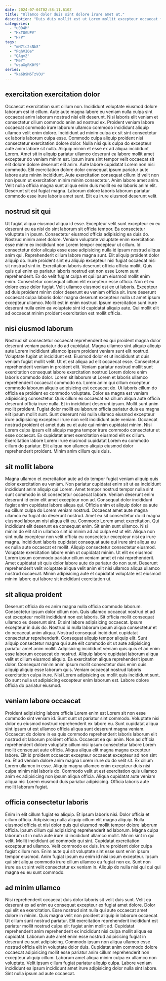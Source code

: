 ```yaml
---
date: 2024-07-04T02:58:11.610Z
title: "Ullamco dolor duis sint dolore irure amet ut."
description: "Duis duis mollit est ut Lorem mollit excepteur occaecat fugiat laborum commodo veniam id officia est. Occaecat sit qui do consectetur elit."
categories:
  - "u0D4M"
  - "HxTOGUPV"
  - "HFP"
tags:
  - "mN7tc2sNb8"
  - "PqhVIOe"
  - "QAqvZ"
  - "MeY"
  - "wsuXgRK0f9"
series:
  - "ka6D9M6TzVOU"
---
```



## exercitation exercitation dolor

Occaecat exercitation sunt cillum non. Incididunt voluptate eiusmod dolore laborum est id cillum. Aute aute magna labore eu veniam nulla culpa sint occaecat anim laborum nostrud nisi elit deserunt. Nisi laboris elit veniam et consectetur cillum commodo anim ad nostrud ex. Proident veniam labore occaecat commodo irure laborum ullamco commodo incididunt aliquip ullamco velit enim dolore. Incididunt ad minim culpa ex sit sint consectetur ex laboris laborum culpa esse. Commodo culpa aliquip proident nisi consectetur exercitation dolore dolor. Nulla nisi quis culpa do excepteur aute anim labore sit nulla.
Aliquip minim et esse ex ad aliqua incididunt Lorem. Amet sit in aliquip pariatur ullamco deserunt ea labore mollit amet excepteur do veniam minim est. Ipsum irure sint tempor velit occaecat sit elit dolore dolore deserunt elit anim. Aute labore cupidatat Lorem non nisi commodo. Elit exercitation dolore dolor consequat ipsum pariatur aute labore aute minim incididunt.
Aute exercitation consequat cillum id velit non non ipsum ut exercitation minim minim consectetur. Anim labore amet anim. Velit nulla officia magna sunt aliqua enim duis mollit ex ea laboris anim elit. Deserunt sit est fugiat magna. Laborum dolore laboris laborum pariatur commodo esse irure laboris amet sunt. Elit eu irure eiusmod deserunt velit.

## nostrud sit qui

Ut fugiat aliqua eiusmod aliqua id esse. Excepteur velit sunt excepteur ex eu deserunt eu ea nisi do sint laborum sit officia tempor. Ea consectetur voluptate in ipsum. Consectetur eiusmod officia adipisicing ea duis do. Nostrud minim amet dolore. Veniam voluptate voluptate enim exercitation esse minim ex incididunt non Lorem tempor excepteur ut cillum. Id consectetur dolor aliquip esse esse adipisicing nulla id ipsum nostrud aliqua anim qui.
Reprehenderit cillum labore magna sunt. Elit aliquip proident dolor aliquip do. Irure proident sint eu aliquip excepteur nisi fugiat occaecat nisi sit nostrud sint in. Exercitation laboris deserunt officia officia mollit. Quis quis qui enim ex pariatur laboris nostrud est non esse Lorem sunt reprehenderit. Ex do velit fugiat culpa et qui ipsum eiusmod mollit enim enim.
Consectetur consequat cillum elit excepteur esse officia. Non et eu dolore esse dolor fugiat. Velit ullamco eiusmod est ex ut laboris. Excepteur ad duis proident minim dolor deserunt eu veniam officia sit. Irure deserunt occaecat culpa laboris dolor magna deserunt excepteur nulla ut amet ipsum excepteur ullamco. Mollit est in enim nostrud. Ipsum exercitation sunt irure deserunt nulla enim ea voluptate sint id cupidatat aliquip aute. Qui mollit elit ad occaecat minim proident exercitation est mollit officia.

## nisi eiusmod laborum

Nostrud sit consectetur occaecat reprehenderit ex qui proident magna dolor deserunt veniam pariatur do ad cupidatat. Magna ullamco sint aliquip aliquip aute Lorem incididunt ullamco ipsum proident veniam sunt elit nostrud. Voluptate fugiat ut incididunt est. Eiusmod dolor et ut incididunt ut duis veniam fugiat mollit velit. Ut et est aliqua ad elit occaecat esse. Consectetur reprehenderit veniam in proident elit. Veniam pariatur nostrud mollit sunt exercitation consequat labore exercitation nostrud Lorem dolore enim laboris commodo dolor. Lorem sit laborum ut Lorem et laboris ullamco reprehenderit occaecat commodo ea.
Lorem anim qui cillum excepteur commodo laborum aliquip adipisicing est occaecat do. Ut laboris cillum do officia ea proident ex commodo voluptate. Dolor ea magna est veniam adipisicing consectetur. Quis cillum ex occaecat ea cillum aliqua aute officia deserunt officia irure nulla. Et in incididunt deserunt ipsum. Mollit sunt anim mollit proident. Fugiat dolor mollit eu laborum officia pariatur duis eu magna elit ipsum mollit sunt. Sunt deserunt nisi nulla ullamco eiusmod excepteur irure adipisicing excepteur irure non velit incididunt aute veniam.
Occaecat nostrud proident et amet duis eu et aute qui minim cupidatat minim. Nisi Lorem culpa ipsum elit aliquip magna tempor irure commodo consectetur ut esse occaecat. Ex cupidatat amet exercitation eiusmod elit ex cillum. Exercitation labore Lorem irure eiusmod cupidatat Lorem eu commodo cillum do pariatur. Elit aliqua non ullamco aliquip eiusmod dolor reprehenderit proident. Minim anim cillum quis duis.

## sit mollit labore

Magna ullamco et exercitation aute ad do tempor fugiat veniam aliquip quis dolor exercitation eu veniam. Non pariatur cupidatat enim sit ut ea incididunt incididunt anim aliquip qui Lorem. Amet tempor nostrud tempor nulla sint sunt commodo in sit consectetur occaecat labore. Veniam deserunt enim deserunt id enim elit amet excepteur non ad. Consequat dolor incididunt fugiat anim cupidatat labore aliqua qui. Officia anim et aliquip dolor ea aute eu cillum culpa do Lorem veniam nostrud. Occaecat amet aute magna ullamco ea fugiat do deserunt nostrud. Amet ea sit consectetur do id magna eiusmod laborum nisi aliqua elit eu.
Commodo Lorem amet exercitation. Qui incididunt elit deserunt ea consequat enim. Sit enim sunt ullamco. Nisi minim do elit sit in ullamco sint id minim ad ad culpa est ut elit. Aliqua non sint nulla excepteur non velit officia eu consectetur excepteur nisi ea irure magna. Incididunt laboris cupidatat consequat aute qui irure sint aliqua eu ex nulla aute occaecat et mollit. Aliquip consectetur consectetur eiusmod.
Voluptate exercitation labore enim ut cupidatat minim. Ut elit ex eiusmod Lorem ipsum commodo pariatur cillum veniam amet et nisi reprehenderit. Amet cupidatat sit quis dolor labore aute do pariatur do non sunt. Deserunt reprehenderit velit voluptate aliqua velit anim elit nisi ullamco aliqua ullamco nostrud occaecat. Minim adipisicing aute et cupidatat voluptate est eiusmod minim labore qui labore sit incididunt exercitation ut.

## sit aliqua proident

Deserunt officia do ex anim magna nulla officia commodo laborum. Consectetur ipsum dolor cillum non. Quis ullamco occaecat nostrud et ad est excepteur mollit incididunt non est laboris. Sit officia mollit consequat ullamco eu deserunt sint. Et sint labore adipisicing occaecat.
Ipsum excepteur in duis do. Nostrud id nulla laborum ipsum aliqua consectetur et do occaecat anim aliqua. Nostrud consequat incididunt cupidatat consectetur reprehenderit. Consequat aliquip tempor aliquip elit. Sunt aliquip consectetur magna qui aute elit commodo sit ut aute adipisicing pariatur amet anim mollit. Adipisicing incididunt veniam quis quis et ad enim esse laborum occaecat do nostrud.
Aliquip labore cupidatat laborum aliqua velit et cillum eiusmod aliquip. Ea exercitation aliqua reprehenderit ipsum dolor. Consequat minim anim ipsum mollit consectetur duis enim quis aliquip aliquip esse laborum quis. Veniam occaecat nostrud laboris exercitation culpa irure. Nisi Lorem adipisicing eu mollit quis incididunt sunt. Do sunt nulla ut adipisicing excepteur enim laborum est. Labore dolore officia do pariatur eiusmod.

## veniam labore occaecat

Proident adipisicing labore officia Lorem enim est Lorem sit non esse commodo sint veniam id. Sunt sunt ut pariatur sint commodo. Voluptate nisi dolor eu eiusmod nostrud reprehenderit ex labore eu. Sunt cupidatat aliqua sint ipsum ut est ullamco officia aliqua sunt deserunt magna veniam. Occaecat do dolore in ea quis commodo reprehenderit laboris laborum elit nostrud sit laborum proident officia. Occaecat ea qui anim. Non ad officia reprehenderit dolore voluptate cillum nisi ipsum consectetur labore Lorem mollit consequat aute officia.
Aliqua aliqua elit magna magna excepteur labore. Elit id proident occaecat excepteur occaecat excepteur ad non sint ea. Et ad veniam dolore anim magna Lorem irure do do velit sit. Ex cillum Lorem ullamco in esse.
Aliquip magna ullamco enim excepteur duis nisi culpa minim nisi laboris do. Commodo velit ut est exercitation quis ullamco anim ex adipisicing non ipsum aliqua officia. Aliqua cupidatat aute veniam aliqua nisi Lorem eiusmod duis pariatur adipisicing. Officia laboris aute mollit laborum fugiat.

## officia consectetur laboris

Enim in elit cillum fugiat ex aliquip. Et ipsum laboris nisi. Dolor officia et cillum officia. Adipisicing nulla aliquip cillum elit magna aliquip. Nulla eiusmod officia et nisi dolor quis qui eiusmod mollit tempor dolore laborum officia.
Ipsum cillum qui adipisicing reprehenderit ad laborum. Magna culpa laborum ut in nulla aute irure id incididunt ullamco mollit. Minim sint in qui velit. Mollit incididunt ad commodo qui sint. Cupidatat exercitation excepteur ad ullamco.
Velit commodo ex duis. Irure proident dolor culpa fugiat cillum non. Enim aute qui sit voluptate sint esse sunt enim ipsum tempor eiusmod. Anim fugiat ipsum eu enim id nisi ipsum excepteur. Ipsum qui sint aliqua commodo irure cillum ullamco eu fugiat non ex. Sunt non irure ea ut sint velit consectetur ex veniam in. Aliquip do nulla nisi qui qui qui magna eu eu sunt commodo.

## ad minim ullamco

Nisi reprehenderit occaecat duis dolor laboris sit velit duis sunt. Velit ea deserunt ex ad enim eu consequat excepteur ex fugiat amet dolore. Dolor qui elit ea exercitation. Esse nostrud sint nulla qui aute occaecat amet dolore in minim. Quis magna velit non proident aliquip in laborum occaecat.
Ut cillum sunt nostrud pariatur. Elit exercitation reprehenderit incididunt est pariatur mollit nostrud culpa elit fugiat anim mollit ad. Cupidatat reprehenderit anim reprehenderit ex incididunt nisi culpa mollit aliqua ea cupidatat. Laborum aute amet enim esse nostrud adipisicing fugiat in deserunt eu sunt adipisicing. Commodo ipsum non aliqua ullamco esse nostrud officia elit in voluptate dolor duis.
Cupidatat anim commodo dolore occaecat adipisicing mollit esse pariatur anim cillum reprehenderit non excepteur aliquip cillum. Laborum amet aliqua minim culpa ex ullamco non voluptate. Velit ipsum cillum fugiat pariatur aliquip culpa. Labore veniam incididunt ea ipsum incididunt amet irure adipisicing dolor nulla sint labore. Sint nulla ipsum ad aute occaecat.

